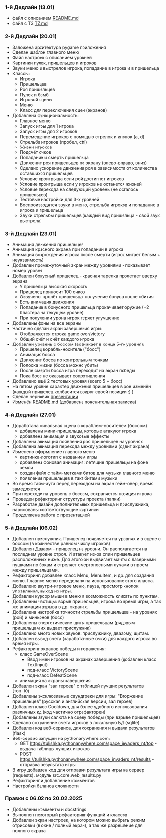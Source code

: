 ### 1-й Дедлайн (13.01)
* файл с описанием [README.md](../README.md)
* файл с ТЗ [TZ.md](TZ.md)

### 2-й Дедлайн (20.01)
* Заложена архитектура pygame приложения
* Сделан шаблон главного меню
* Файл настроек с описанием уровней
* Картинки пулек, пришельцев и игроков
* Звуки меню и выстрелов игрока, попадание в игрока и в пришельца
* Классы:
  * Игрока
  * Пришельцев
  * Роя пришельцев
  * Пулек и бомб
  * Игровой сцены 
  * Меню
  * Класс для переключения сцен (экранов)
* Добавлена функциональность:
  * Главное меню
  * Запуск игры для 1 игрока 
  * Запуск игры для 2 игроков
  * Перемещение игроков с помощью стрелок и кнопок (a, d) 
  * Стрельба игроков (пробел, ctrl)
  * Жизни игроков
  * Подсчёт очков
  * Попадание и смерть пришельца
  * Движение роя пришельцев по экрану (влево-вправо, вниз)
  * Сделано ускорение движения роя в зависимости от количества оставшихся пришельцев
  * Условие проигрыша если рой достигнет игроков
  * Условие проигрыша если у игроков не останется жизней
  * Условие перехода на следующий уровень (не осталось пришельцев)
  * Тестовые настройки для 3-х уровней
  * Воспроизводятся звуки в меню, стрельба игроков и попадание в игрока и пришельца
  * Звуки стрельбы пришельцев (каждый вид пришельца - свой звук выстрела)

### 3-й Дедлайн (23.01)
* Анимация движения пришельцев
* Анимация красного экрана при попадании в игрока
* Анимация возрождения игрока после смерти (игрок мигает белым + неуязвимость)
* Добавлен промежуточный экран между уровнями - показывает номер уровня
* Добавлен бонусный пришелец - красная тарелка пролетает вверху экрана
  * У пришельца высокая скорость
  * Пришелец приносит 100 очков
  * Озвучено: пролёт пришельца, получение бонуса после сбития
  * Есть анимация движения
  * Попадание в бонусного пришельца прокачивает оружие (+2 бластера на текущем уровне)
  * При получении урона игрок теряет улучшение
* Добавлены фоны на все экраны
* Частично сделан экран завершения игры:
  * Отображается строка game over/victory
  * Общий счёт и счёт каждого игрока
* Добавлен уровень с боссом (возникает в конце 5-го уровня):
  * Пришелец корабль-носитель ("босс")
  * Анимация босса
  * Движение босса по контрольным точкам
  * Полоска жизни (босса можно убить)
  * После смерти босса игра переходит на экран победы
  * Пока босс не оказывает сопротивления
* Добавлено ещё 2 тестовых уровня (всего 5 + босс)
* На пятом уровне характер движения пришельцев в рое изменён (каждый пришелец колбасится вокруг своей позиции :) )
* Сделан черновик [презентации](presentation.pptx)
* Изменён [README.md](../README.md) (добавлена пояснительная записка)

### 4-й Дедлайн (27.01)
* Доработана финальная сцена с кораблем-носителем (боссом)
  * добавлены мини-пришельцы, которые атакуют игрока
  * добавлена анимация и звуковые эффекты
* Добавлена анимация появления роя пришельцев на уровнях
* Добавлена анимация перехода между уровнями (сдвиг экрана)
* Изменено оформление главного меню
  * картинка-логотип с названием игры
  * добавлена фоновая анимация: летящие пришельцы на фоне земли
  * создан файл с тайм-метками битов для музыки главного меню
  * появления пришельцев в такт битами музыки 
* Во время тайм-аута перед переходом на экран гейм-овер, время замедляется
* При переходе на уровень с боссом, сохраняется позиция игрока
* Проведен рефакторинг структуры проекта (папки)
* Разработан дизайн дополнительных пришельца и прислужника, нарисованы соответствующие картинки
* Продолжена работа с презентацией

### 5-й Дедлайн (06.02)
* Добавлен прислужник. Пришелец появляется на уровнях и в сцене с боссом (в количестве равном числу игроков)
* Добавлен Дваарм - пришелец на уровни. Он располагается на последнем уровне строя. И атакует из-за спин пришельцев расположенных ниже. Для этого он выдвигает мачты с лазерными пушками по бокам и стреляет смертоносными лучами в проем между пришельцами.
* Рефакторинг: добавлен класс Menu, MenuItem, и др. для создания меню. Главное меню переделано на использование этого класса.
* Добавлено внутри-игровое меню, пауза, просмотр кнопок управления, выход из игры.
* Добавлен курсор мыши в меню и возможность кликать по пунктам.
* Добавлены частицы: взрыв пришельцев, игрока во время игры, а так же анимации взрыва в др. экранах.
* Добавлена настройка точности стрельбы пришельцев - на уровнях (рой) и миньонов (босс)
* Добавлены энергетические щиты пришельцам (рядовым пришельцам их выдает прислужник)
* Добавлено много новых звуков: прислужнику, дваарму, щитам.
* Добавлен вывод счета (заработанные очки) для каждого игрока во время игры.
* Рефакторинг экранов победы и поражения: 
  * класс GameOverScene
    * Ввод имен игроков на экранах завершения (добавлен класс TextInput)
    * под-класс VictoryScene
    * под-класс DefeatScene
  * анимация на экраны завершения
* Добавлен экран "зал героев" с таблицей лучших результатов (топ-10)
* Добавлены эксклюзивные саундтреки для игры: "Вторжение пришельцев" (русская и английская версии, зал героев)
* Добавлен класс Cooldown, для более удобного использования различных кд (код частично отрефакторен)
* Добавлены звуки салюта на сцену победы (при взрыве пришельцев)
* Сделано сохранение счета игроков в локальную БД (sqlite)
* Добавлен код веб-сервиса, для сохранения и выдачи результатов (flask)
* Веб-сервис запущен на pythonanywhere.com: 
  * GET https://tulishka.pythonanywhere.com/space_invaders_nt/top - выдача таблицы лучших игроков
  * POST https://tulishka.pythonanywhere.com/space_invaders_nt/results - отправка результата игры
* В игру добавлен код для отправки результата игры на сервер (requests). модуль src.core.web_results.py
* Рефакторинг и добавление комментов
* Настройки баланса сложности 

### Правки с 06.02 по 20.02.2025
* Добавлены комменты и docstrings
* Выполнен некоторый рефакторинг функций и классов
* Добавлен экран настроек, на котором можно выбрать режим отрисовки (в окне / полный экран), а так же разрешение для полного экрана
